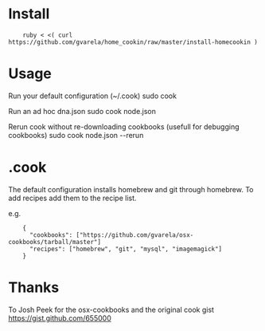 Install
=======
        ruby < <( curl https://github.com/gvarela/home_cookin/raw/master/install-homecookin )

Usage
=====
Run your default configuration (~/.cook)
        sudo cook

Run an ad hoc dna.json
        sudo cook node.json

Rerun cook without re-downloading cookbooks (usefull for debugging cookbooks)
        sudo cook node.json --rerun

.cook
======
The default configuration installs homebrew and git through homebrew. To add recipes add them to the recipe list.

e.g.

        {
          "cookbooks": ["https://github.com/gvarela/osx-cookbooks/tarball/master"]
          "recipes": ["homebrew", "git", "mysql", "imagemagick"]  
        }

Thanks
=====
To Josh Peek for the osx-cookbooks and the original cook gist https://gist.github.com/655000